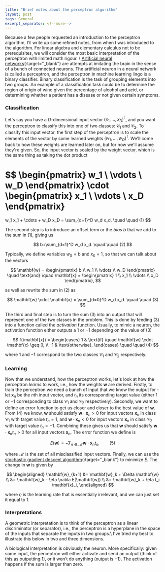 ```yaml
---
title: "Brief notes about the perceptron algorithm"
layout: post
tags: General
excerpt_separator: <!--more-->
---
```

Because a few people requested an introduction to the perceptron algorithm, I'll write up some refined notes, from when I was introduced to the algorithm. For linear algebra and elementary calculus not to be prerequisites, we will consider the most basic interpretation of the perceptron with limited math rigour. \\
[Artificial neural networks](https://en.wikipedia.org/wiki/Artificial_neural_network){:target="_blank"} are attempts at imitating the brain in the sense of a bunch of connected neurons. The artificial neuron in a neural network is called a perceptron, and the perceptron in machine learning lingo is a binary classifier. Binary classification is the task of grouping elements into two groups. An example of a classification task could be to determine the region of origin of wine given the percentage of alcohol and acid, or determining whether a patient has a disease or not given certain symptoms.
<!--more-->

### Classification
Let's say you have a $D$-dimensional input vector $\left( x_1, \dots, x_D \right)^\intercal$, and you want the perceptron to classify this into one of two classes: $\mathcal{C}_1$ and $\mathcal{C}_2$. To classify this input vector, the first step of the perceptron is to scale the elements of the vector by some learned weights $\left( w_1,\dots,w_D \right)^\intercal$. We'll come back to how these weights are learned later on, but for now we'll assume they're given. So, the input vector is scaled by the weight vector, which is the same thing as taking the dot product

$$
\begin{pmatrix}
w_1 \\
\vdots \\
w_D
\end{pmatrix}
\cdot
\begin{pmatrix}
x_1 \\
\vdots \\
x_D
\end{pmatrix}
=
w_1 x_1 + \cdots + w_D x_D = \sum_{d=1}^D w_d x_d. \quad \quad (1)
$$

The second step is to introduce an offset term or the *bias* $b$ that we add to the sum in $(1)$, giving us

$$
b+\sum_{d=1}^D w_d x_d. \quad \quad (2)
$$

Typically, we define variables $w_0 = b$ and $x_0 = 1$, so that we can talk about the vectors

$$
\mathbf{w} = 
\begin{pmatrix}
b \\
w_1 \\
\vdots \\
w_D
\end{pmatrix}
\quad \text{and} \quad
\mathbf{x} =
\begin{pmatrix}
1 \\
x_1 \\
\vdots \\
x_D
\end{pmatrix},
$$

as well as rewrite the sum in $(2)$ as

$$
\mathbf{w} \cdot \mathbf{x} = \sum_{d=0}^D w_d x_d. \quad \quad (3)
$$

The third and final step is to turn the sum $(3)$ into an output that will represent one of the two classes in the problem. This is done by feeding $(3)$ into a function called the *activation* function. Usually, to mimic a neuron, the activation function either outputs a $1$ or $-1$ depending on the value of $(3)$

$$
f(\mathbf{x}) = 
\begin{cases}
1 & \text{if} \quad \mathbf{w} \cdot \mathbf{x} \geq 0, \\
-1 & \text{otherwise},
\end{cases}
\quad \quad (4)
$$

where $1$ and $-1$ correspond to the two classes $\mathcal{C}_1$ and $\mathcal{C}_2$ respectively.

### Learning
Now that we understand, how the perceptron works, let's look at how the perceptron *learns* to work, i.e., how the weights $\mathbf{w}$ are derived. Firstly, to train the perceptron we need a bunch of input that we know the output for - let $\mathbf{x}_n$ be the $n$th input vector, and $t_n$ its corresponding target value (either $1$ or $-1$ corresponding to class $\mathcal{C}_1$ and $\mathcal{C}_2$ respectively). Secondly, we want to define an error function to get us closer and closer to the best value of $\mathbf{w}$. From $(4)$ we know, $\mathbf{w}$ should satisfy $\mathbf{w} \cdot \mathbf{x}_n > 0$ for input vectors $\mathbf{x}_n$ in class $\mathcal{C}_1$ with target value $t_n = 1$, and $\mathbf{w} \cdot \mathbf{x}_n < 0$ for input vectors $\mathbf{x}_n$ in class $\mathcal{C}_2$ with target value $t_n = -1$. Combining these gives us that $\mathbf{w}$ should satisfy $\mathbf{w} \cdot \mathbf{x}_n t_n > 0$ for all input vectors $\mathbf{x}_n$. The error function we define is

$$
E(\mathbf{w}) = - \sum_{n \in \mathcal{M}} \mathbf{w} \cdot \mathbf{x}_n t_n, \quad \quad (5)
$$

where $\mathcal{M}$ is the set of all misclassified input vectors. Finally, we can use the [stochastic gradient descent algorithm](https://en.wikipedia.org/wiki/Stochastic_gradient_descent){:target="_blank"} to minimize $E$. The change in $\mathbf{w}$ is given by

$$ \begin{aligned}
\mathbf{w}_{k+1}
&= \mathbf{w}_k + \Delta \mathbf{w} \\
&= \mathbf{w}_k - \eta \nabla E(\mathbf{w}) \\
&= \mathbf{w}_k + \eta t_i \mathbf{x}_i,
\end{aligned} $$

where $\eta$ is the learning rate that is essentially irrelevant, and we can just set it equal to $1$.


### Interpretations
A geometric interpretation is to think of the perceptron as a linear discriminator (or separator), i.e., the perceptron is a hyperplane in the space of the inputs that separate the inputs in two groups.\\
I've tried my best to illustrate this below in two and three dimensions.



A biological interpretation is obviously the neuron. More specifically: given some input, the perceptron will either activate and send an output (think of this as outputting $1$), or it won't do anything (output is $-1$). The activation happens if the sum is larger than zero.


